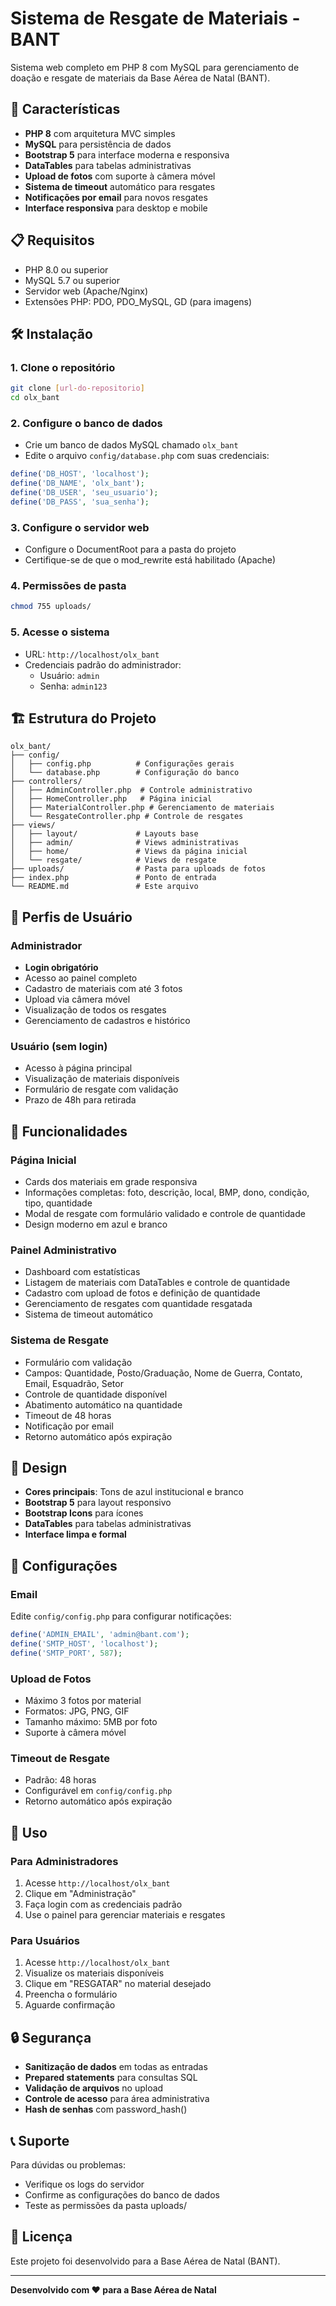 # Sistema de Resgate de Materiais - BANT

Sistema web completo em PHP 8 com MySQL para gerenciamento de doação e resgate de materiais da Base Aérea de Natal (BANT).

## 🚀 Características

- **PHP 8** com arquitetura MVC simples
- **MySQL** para persistência de dados
- **Bootstrap 5** para interface moderna e responsiva
- **DataTables** para tabelas administrativas
- **Upload de fotos** com suporte à câmera móvel
- **Sistema de timeout** automático para resgates
- **Notificações por email** para novos resgates
- **Interface responsiva** para desktop e mobile

## 📋 Requisitos

- PHP 8.0 ou superior
- MySQL 5.7 ou superior
- Servidor web (Apache/Nginx)
- Extensões PHP: PDO, PDO_MySQL, GD (para imagens)

## 🛠️ Instalação

### 1. Clone o repositório
```bash
git clone [url-do-repositorio]
cd olx_bant
```

### 2. Configure o banco de dados
- Crie um banco de dados MySQL chamado `olx_bant`
- Edite o arquivo `config/database.php` com suas credenciais:
```php
define('DB_HOST', 'localhost');
define('DB_NAME', 'olx_bant');
define('DB_USER', 'seu_usuario');
define('DB_PASS', 'sua_senha');
```

### 3. Configure o servidor web
- Configure o DocumentRoot para a pasta do projeto
- Certifique-se de que o mod_rewrite está habilitado (Apache)

### 4. Permissões de pasta
```bash
chmod 755 uploads/
```

### 5. Acesse o sistema
- URL: `http://localhost/olx_bant`
- Credenciais padrão do administrador:
  - Usuário: `admin`
  - Senha: `admin123`

## 🏗️ Estrutura do Projeto

```
olx_bant/
├── config/
│   ├── config.php          # Configurações gerais
│   └── database.php        # Configuração do banco
├── controllers/
│   ├── AdminController.php  # Controle administrativo
│   ├── HomeController.php   # Página inicial
│   ├── MaterialController.php # Gerenciamento de materiais
│   └── ResgateController.php # Controle de resgates
├── views/
│   ├── layout/             # Layouts base
│   ├── admin/              # Views administrativas
│   ├── home/               # Views da página inicial
│   └── resgate/            # Views de resgate
├── uploads/                # Pasta para uploads de fotos
├── index.php               # Ponto de entrada
└── README.md               # Este arquivo
```

## 👥 Perfis de Usuário

### Administrador
- **Login obrigatório**
- Acesso ao painel completo
- Cadastro de materiais com até 3 fotos
- Upload via câmera móvel
- Visualização de todos os resgates
- Gerenciamento de cadastros e histórico

### Usuário (sem login)
- Acesso à página principal
- Visualização de materiais disponíveis
- Formulário de resgate com validação
- Prazo de 48h para retirada

## 📱 Funcionalidades

### Página Inicial
- Cards dos materiais em grade responsiva
- Informações completas: foto, descrição, local, BMP, dono, condição, tipo, quantidade
- Modal de resgate com formulário validado e controle de quantidade
- Design moderno em azul e branco

### Painel Administrativo
- Dashboard com estatísticas
- Listagem de materiais com DataTables e controle de quantidade
- Cadastro com upload de fotos e definição de quantidade
- Gerenciamento de resgates com quantidade resgatada
- Sistema de timeout automático

### Sistema de Resgate
- Formulário com validação
- Campos: Quantidade, Posto/Graduação, Nome de Guerra, Contato, Email, Esquadrão, Setor
- Controle de quantidade disponível
- Abatimento automático na quantidade
- Timeout de 48 horas
- Notificação por email
- Retorno automático após expiração

## 🎨 Design

- **Cores principais**: Tons de azul institucional e branco
- **Bootstrap 5** para layout responsivo
- **Bootstrap Icons** para ícones
- **DataTables** para tabelas administrativas
- **Interface limpa e formal**

## 🔧 Configurações

### Email
Edite `config/config.php` para configurar notificações:
```php
define('ADMIN_EMAIL', 'admin@bant.com');
define('SMTP_HOST', 'localhost');
define('SMTP_PORT', 587);
```

### Upload de Fotos
- Máximo 3 fotos por material
- Formatos: JPG, PNG, GIF
- Tamanho máximo: 5MB por foto
- Suporte à câmera móvel

### Timeout de Resgate
- Padrão: 48 horas
- Configurável em `config/config.php`
- Retorno automático após expiração

## 🚀 Uso

### Para Administradores
1. Acesse `http://localhost/olx_bant`
2. Clique em "Administração"
3. Faça login com as credenciais padrão
4. Use o painel para gerenciar materiais e resgates

### Para Usuários
1. Acesse `http://localhost/olx_bant`
2. Visualize os materiais disponíveis
3. Clique em "RESGATAR" no material desejado
4. Preencha o formulário
5. Aguarde confirmação

## 🔒 Segurança

- **Sanitização de dados** em todas as entradas
- **Prepared statements** para consultas SQL
- **Validação de arquivos** no upload
- **Controle de acesso** para área administrativa
- **Hash de senhas** com password_hash()

## 📞 Suporte

Para dúvidas ou problemas:
- Verifique os logs do servidor
- Confirme as configurações do banco de dados
- Teste as permissões da pasta uploads/

## 📄 Licença

Este projeto foi desenvolvido para a Base Aérea de Natal (BANT).

---

**Desenvolvido com ❤️ para a Base Aérea de Natal** 